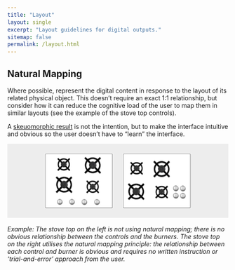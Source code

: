 ```yaml
---
title: "Layout"
layout: single
excerpt: "Layout guidelines for digital outputs."
sitemap: false
permalink: /layout.html
---
```


## Natural Mapping
Where possible, represent the digital content in response to the layout of its related physical object. This doesn’t require an exact 1:1 relationship, but consider how it can reduce the cognitive load of the user to map them in similar layouts (see the example of the stove top controls).

A [skeuomorphic result](https://en.wikipedia.org/wiki/Skeuomorph) is not the intention, but to make the interface intuitive and obvious so the user doesn’t have to “learn” the interface.

![Natural mapping example](/images/mapping-stoves.png)

_Example: The stove top on the left is not using natural mapping; there is no obvious relationship between the controls and the burners. The stove top on the right utilises the natural mapping principle: the relationship between each control and burner is obvious and requires no written instruction or ‘trial-and-error’ approach from the user._
